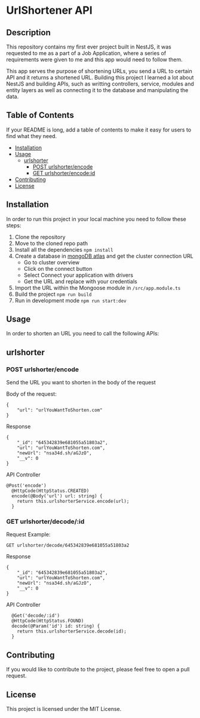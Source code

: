 # UrlShortener API

## Description

This repository contains my first ever project built in NestJS, it was requested to me as a part of a Job Application, where a series of requirements were given to me and this app would need to follow them. 

This app serves the purpose of shortening URLs, you send a URL to certain API and it returns a shortened URL. Building this project I learned a lot about NestJS and building APIs, such as writting controllers, service, modules and entity layers as well as connecting it to the database and manipulating the data.

## Table of Contents

If your README is long, add a table of contents to make it easy for users to find what they need.

- [Installation](#installation)
- [Usage](#usage)
    - [urlshorter](#urlshorter)
        - [POST urlshorter/encode](#posturlshorter/encode)  
        - [GET urlshorter/encode:id](#GETurlshorter/dencode/:id)  
- [Contributing](#contributing)
- [License](#license)

## Installation

In order to run this project in your local machine you need to follow these steps:
1. Clone the repository
2. Move to the cloned repo path
3. Install all the dependencies ```npm install```
4. Create a database in [mongoDB atlas](https://www.mongodb.com/atlas) and get the cluster connection URL
    - Go to cluster overview
    - Click on the connect button
    - Select Connect your application with drivers
    - Get the URL and replace with your credentials
5. Import the URL within the Mongoose module in ```/src/app.module.ts```
6. Build the project ```npm run build ```
7. Run in development mode ```npm run start:dev ```

## Usage

In order to shorten an URL you need to call the following APIs:

## urlshorter
### POST urlshorter/encode
Send the URL you want to shorten in the body of the request

Body of the request:
```
{
    "url": "urlYouWantToShorten.com" 
}
```
Response

``` 
{
    "_id": "645342839e681055a51803a2",
    "url": "urlYouWantToShorten.com",
    "newUrl": "nsa34d.sh/aGJzO",
    "__v": 0
}
```
API Controller
```
@Post('encode')
  @HttpCode(HttpStatus.CREATED)
  encode(@Body('url') url: string) {
    return this.urlshorterService.encode(url);
  }
```

### GET urlshorter/decode/:id
Request Example:
```
GET urlshorter/decode/645342839e681055a51803a2
```
Response
``` 
{
    "_id": "645342839e681055a51803a2",
    "url": "urlYouWantToShorten.com",
    "newUrl": "nsa34d.sh/aGJzO",
    "__v": 0
}
```
API Controller
``` 
  @Get('decode/:id')
  @HttpCode(HttpStatus.FOUND)
  decode(@Param('id') id: string) {
    return this.urlshorterService.decode(id);
  }
```
## Contributing
If you would like to contribute to the project, please feel free to open a pull request.

## License
This project is licensed under the MIT License.
